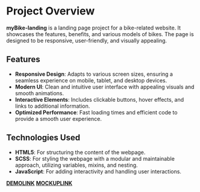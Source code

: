 # Project Overview
**myBike-landing** is a landing page project for a bike-related website. It showcases the features, benefits, and various models of bikes. The page is designed to be responsive, user-friendly, and visually appealing.

## Features
- **Responsive Design**: Adapts to various screen sizes, ensuring a seamless experience on mobile, tablet, and desktop devices.
- **Modern UI**: Clean and intuitive user interface with appealing visuals and smooth animations.
- **Interactive Elements**: Includes clickable buttons, hover effects, and links to additional information.
- **Optimized Performance**: Fast loading times and efficient code to provide a smooth user experience.

## Technologies Used
- **HTML5**: For structuring the content of the webpage.
- **SCSS**: For styling the webpage with a modular and maintainable approach, utilizing variables, mixins, and nesting.
- **JavaScript**: For adding interactivity and handling user interactions.

[**DEMOLINK**](https://pushyshyn.github.io/myBike-landing/)
[**MOCKUPLINK**](https://www.figma.com/design/NZQAIydtHo5QkINyGLHNcq/BIKE-New-Version?node-id=0-1&t=BbwpOOGbT91PR078-0)
